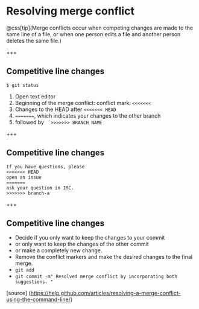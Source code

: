 # Resolving merge conflict

@css[tip](Merge conflicts occur when competing changes are made to the same line of a file, or when one person edits a file and another person deletes the same file.)

+++

## Competitive line changes

```
$ git status
```

1. Open text editor
2. Beginning of the merge conflict: conflict mark: ```<<<<<<<```
3. Changes to the HEAD after ```<<<<<<< HEAD```
4. ```=======```, which indicates your changes to the other branch
5. followed by `` `>>>>>>> BRANCH NAME``

+++

## Competitive line changes
```
If you have questions, please
<<<<<<< HEAD
open an issue
=======
ask your question in IRC.
>>>>>>> branch-a
```

+++

## Competitive line changes

- Decide if you only want to keep the changes to your commit
- or only want to keep the changes of the other commit
- or make a completely new change.
- Remove the conflict markers and make the desired changes to the final merge.
- `git add`
- `git commit -m" Resolved merge conflict by incorporating both suggestions. "`


[source] (https://help.github.com/articles/resolving-a-merge-conflict-using-the-command-line/)